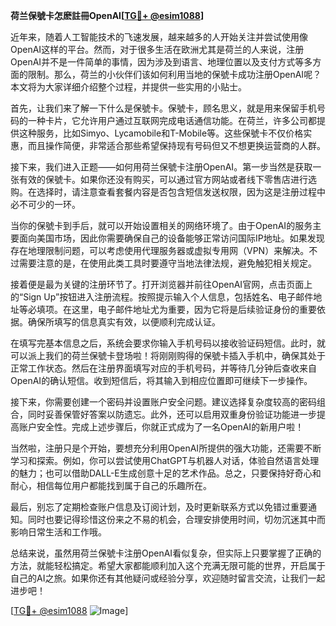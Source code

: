 **荷兰保號卡怎麽註冊OpenAI[[TG💪+ @esim1088](https://t.me/s/esim1088)]**

近年来，随着人工智能技术的飞速发展，越来越多的人开始关注并尝试使用像OpenAI这样的平台。然而，对于很多生活在欧洲尤其是荷兰的人来说，注册OpenAI并不是一件简单的事情，因为涉及到语言、地理位置以及支付方式等多方面的限制。那么，荷兰的小伙伴们该如何利用当地的保號卡成功注册OpenAI呢？本文将为大家详细介绍整个过程，并提供一些实用的小贴士。

首先，让我们来了解一下什么是保號卡。保號卡，顾名思义，就是用来保留手机号码的一种卡片，它允许用户通过互联网完成电话通信功能。在荷兰，许多公司都提供这种服务，比如Simyo、Lycamobile和T-Mobile等。这些保號卡不仅价格实惠，而且操作简便，非常适合那些希望保持现有号码但又不想更换运营商的人群。

接下来，我们进入正题——如何用荷兰保號卡注册OpenAI。第一步当然是获取一张有效的保號卡。如果你还没有购买，可以通过官方网站或者线下零售店进行选购。在选择时，请注意查看套餐内容是否包含短信发送权限，因为这是注册过程中必不可少的一环。

当你的保號卡到手后，就可以开始设置相关的网络环境了。由于OpenAI的服务主要面向美国市场，因此你需要确保自己的设备能够正常访问国际IP地址。如果发现存在地理限制问题，可以考虑使用代理服务器或虚拟专用网（VPN）来解决。不过需要注意的是，在使用此类工具时要遵守当地法律法规，避免触犯相关规定。

接着便是最为关键的注册环节了。打开浏览器并前往OpenAI官网，点击页面上的“Sign Up”按钮进入注册流程。按照提示输入个人信息，包括姓名、电子邮件地址等必填项。在这里，电子邮件地址尤为重要，因为它将是后续验证身份的重要依据。确保所填写的信息真实有效，以便顺利完成认证。

在填写完基本信息之后，系统会要求你输入手机号码以接收验证码短信。此时，就可以派上我们的荷兰保號卡登场啦！将刚刚购得的保號卡插入手机中，确保其处于正常工作状态。然后在注册界面填写对应的手机号码，并等待几分钟后查收来自OpenAI的确认短信。收到短信后，将其输入到相应位置即可继续下一步操作。

接下来，你需要创建一个密码并设置账户安全问题。建议选择复杂度较高的密码组合，同时妥善保管好答案以防遗忘。此外，还可以启用双重身份验证功能进一步提高账户安全性。完成上述步骤后，你就正式成为了一名OpenAI的新用户啦！

当然啦，注册只是个开始，要想充分利用OpenAI所提供的强大功能，还需要不断学习和探索。例如，你可以尝试使用ChatGPT与机器人对话，体验自然语言处理的魅力；也可以借助DALL-E生成创意十足的艺术作品。总之，只要保持好奇心和耐心，相信每位用户都能找到属于自己的乐趣所在。

最后，别忘了定期检查账户信息及订阅计划，及时更新联系方式以免错过重要通知。同时也要记得珍惜这份来之不易的机会，合理安排使用时间，切勿沉迷其中而影响日常生活和工作哦。

总结来说，虽然用荷兰保號卡注册OpenAI看似复杂，但实际上只要掌握了正确的方法，就能轻松搞定。希望大家都能顺利加入这个充满无限可能的世界，开启属于自己的AI之旅。如果你还有其他疑问或经验分享，欢迎随时留言交流，让我们一起进步吧！

[[TG💪+ @esim1088](https://t.me/s/esim1088) ![Image](https://i.postimg.cc/4NQfJmqS/Snipaste-2025-05-13-00-14-12.png)]